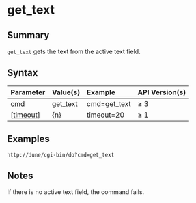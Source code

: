# get\_text #
## Summary ##

`get_text` gets the text from the active text field.

## Syntax ##

| **Parameter**         | **Value(s)** | **Example**    | **API Version(s)** |
|:----------------------|:-------------|:---------------|:-------------------|
| [cmd](Cmd.md)           | get\_text    | cmd=get\_text  | ≥ 3                |
| [[timeout](Timeout.md)] | {n}          | timeout=20     | ≥ 1                |

## Examples ##

`http://dune/cgi-bin/do?cmd=get_text`

## Notes ##

If there is no active text field, the command fails.